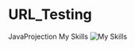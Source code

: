 # URL_Testing
JavaProjection
My Skills
![My Skills](https://skillicons.dev/icons?i=py,js,html,c,codepen,docker,git,java,mysql,nginx,vscode&perline=4)

